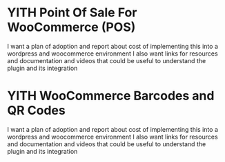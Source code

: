 # YITH Point Of Sale For WooCommerce (POS)

I want a plan of adoption and report about cost of implementing this into a wordpress and woocommerce environment 
I also want links for resources and documentation and videos that could be useful to understand the plugin and its integration 
# YITH WooCommerce Barcodes and QR Codes
I want a plan of adoption and report about cost of implementing this into a wordpress and woocommerce environment 
I also want links for resources and documentation and videos that could be useful to understand the plugin and its integration 